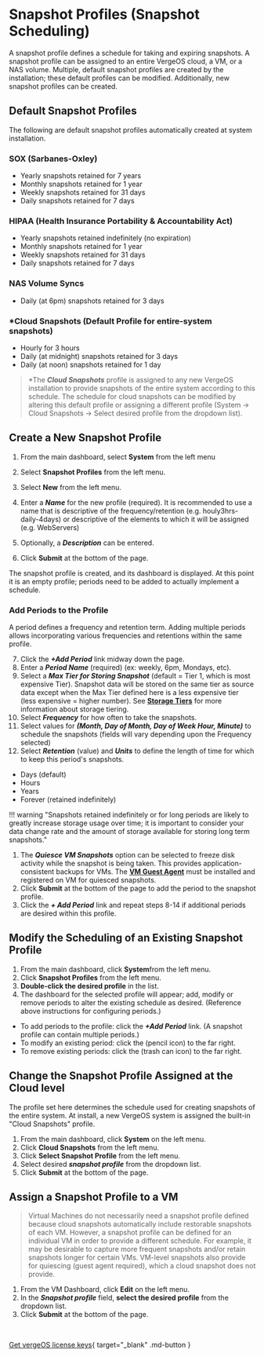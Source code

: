 
# Snapshot Profiles (Snapshot Scheduling)

A snapshot profile defines a schedule for taking and expiring snapshots. A snapshot profile can be assigned to an entire VergeOS cloud, a VM, or a NAS volume.  Multiple, default snapshot profiles are created by the installation; these default profiles can be modified. Additionally, new snapshot profiles can be created.

## Default Snapshot Profiles

The following are default snapshot profiles automatically created at system installation.

### SOX (Sarbanes-Oxley)

* Yearly snapshots retained for 7 years
* Monthly snapshots retained for 1 year
* Weekly snapshots retained for 31 days
* Daily snapshots retained for 7 days

### HIPAA (Health Insurance Portability & Accountability Act)

* Yearly snapshots retained indefinitely (no expiration)
* Monthly snapshots retained for 1 year
* Weekly snapshots retained for 31 days
* Daily snapshots retained for 7 days

### NAS Volume Syncs

* Daily (at 6pm) snapshots retained for 3 days

### \*Cloud Snapshots (Default Profile for entire-system snapshots)

* Hourly for 3 hours
* Daily (at midnight) snapshots retained for 3 days
* Daily (at noon) snapshots retained for 1 day

> \*The ***Cloud Snapshots*** profile is assigned to any new VergeOS installation to provide snapshots of the entire system according to this schedule. The schedule for cloud snapshots can be modified by altering this default profile or assigning a different profile  (System -> Cloud Snapshots -> Select desired profile from the dropdown list).

## Create a New Snapshot Profile

1. From the main dashboard, select **System** from the left menu
2. Select **Snapshot Profiles** from the left menu.
3. Select **New** from the left menu.
4. Enter a ***Name*** for the new profile (required).  It is recommended to use a name that is descriptive of the frequency/retention (e.g. houly3hrs-daily-4days) or descriptive of the elements to which it will be assigned (e.g. WebServers)

5. Optionally, a ***Description*** can be entered.
6. Click **Submit** at the bottom of the page.

The snapshot profile is created, and its dashboard is displayed. At this point it is an empty profile; periods need to be added to actually implement a schedule.

### Add Periods to the Profile

A period defines a frequency and retention term. Adding multiple periods allows incorporating various frequencies and retentions within the same profile.

7. Click the ***+Add Period*** link midway down the page.
8. Enter a ***Period Name*** (required) (ex: weekly, 6pm, Mondays, etc).
9. Select a ***Max Tier for Storing Snapshot*** (default = Tier 1, which is most expensive Tier). Snapshot data will be stored on the same tier as source data except when the Max Tier defined here is a less expensive tier (less expensive = higher number). See [**Storage Tiers**](/product-guide/vsan/storage-tiers) for more information about storage tiering.
10. Select ***Frequency*** for how often to take the snapshots.
11. Select values for ***(Month, Day of Month, Day of Week Hour, Minute)*** to schedule the snapshots (fields will vary depending upon the Frequency selected)
12. Select ***Retention*** (value) and ***Units*** to define the length of time for which to keep this period's snapshots.

* Days (default)
* Hours
* Years
* Forever (retained indefinitely)

!!! warning "Snapshots retained indefinitely or for long periods are likely to greatly increase storage usage over time; it is important to consider your data change rate and the amount of storage available for storing long term snapshots."

1. The ***Quiesce VM Snapshots*** option can be selected to freeze disk activity while the snapshot is being taken. This provides application-consistent backups for VMs. The [**VM Guest Agent**](/product-guide/virtual-machines/vm-guest-agent) must be installed and registered on VM for quiesced snapshots.
2. Click **Submit** at the bottom of the page to add the period to the snapshot profile.
3. Click the ***\+ Add Period*** link and repeat steps 8-14  if additional periods are desired within this profile.

## Modify the Scheduling of an Existing Snapshot Profile

1. From the main dashboard, click **System**from the left menu.
2. Click **Snapshot Profiles** from the left menu.
3. **Double-click the desired profile** in the list.
4. The dashboard for the selected profile will appear; add, modify or remove periods to alter the existing schedule as desired. (Reference above instructions for configuring periods.)

* To add periods to the profile: click the ***+Add Period*** link. (A snapshot profile can contain multiple periods.)
* To modify an existing period: click the (pencil icon) to the far right.
* To remove existing periods: click the (trash can icon) to the far right.

## Change the Snapshot Profile Assigned at the Cloud level

The profile set here determines the schedule used for creating snapshots of the entire system. At install, a new VergeOS system is assigned the built-in "Cloud Snapshots" profile.

1. From the main dashboard, click **System** on the left menu.
2. Click **Cloud Snapshots** from the left menu.
3. Click **Select Snapshot Profile** from the left menu.
4. Select desired ***snapshot profile*** from the dropdown list.
5. Click **Submit** at the bottom of the page.

## Assign a Snapshot Profile to a VM

> Virtual Machines do not necessarily need a snapshot profile defined because cloud snapshots automatically include restorable snapshots of each VM. However, a snapshot profile can be defined for an individual VM in order to provide a different schedule. For example, it may be desirable to capture more frequent snapshots and/or retain snapshots longer for certain VMs. VM-level snapshots also provide for quiescing (guest agent required), which a cloud snapshot does not provide.

1. From the VM Dashboard, click **Edit** on the left menu.
2. In the ***Snapshot profile*** field, **select the desired profile** from the dropdown list.
3. Click **Submit** at the bottom of the page.

</br>

[Get vergeOS license keys](https://www.verge.io/test-drive){ target="_blank" .md-button }